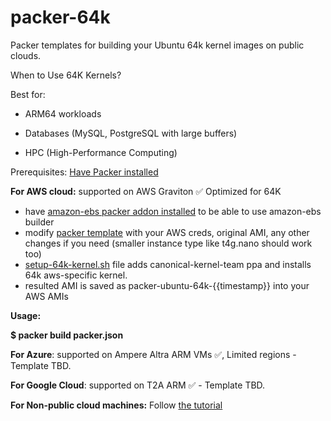# packer-64k

Packer templates for building your Ubuntu 64k kernel images on public clouds.

 When to Use 64K Kernels?

Best for:

- ARM64 workloads 

- Databases (MySQL, PostgreSQL with large buffers)

- HPC (High-Performance Computing)

Prerequisites:
[Have Packer installed](https://developer.hashicorp.com/packer/tutorials/docker-get-started/get-started-install-cli)

**For AWS cloud:**
supported on AWS Graviton	✅	Optimized for 64K
- have [amazon-ebs packer addon installed](https://developer.hashicorp.com/packer/integrations/hashicorp/amazon) to be able to use amazon-ebs builder
- modify [packer template](https://github.com/lolwww/packer-64k/blob/main/aws/packer.json) with your AWS creds, original AMI, any other changes if you need (smaller instance type like t4g.nano should work too) 
- [setup-64k-kernel.sh](https://github.com/lolwww/packer-64k/blob/main/aws/setup-64k-kernel.sh) file adds canonical-kernel-team ppa and installs 64k aws-specific kernel.
- resulted AMI is saved as packer-ubuntu-64k-{{timestamp}} into your AWS AMIs

**Usage:**

**$ packer build packer.json**


**For Azure**:
supported on Ampere Altra ARM VMs ✅, Limited regions - Template TBD.


**For Google Cloud**:
supported on T2A ARM ✅ - Template TBD.


**For Non-public cloud machines:**
Follow [the tutorial](https://documentation.ubuntu.com/server/how-to/installation/choosing-between-the-arm64-and-arm64-largemem-installer-options/index.html)
